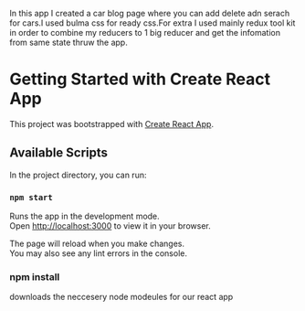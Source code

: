 In this app I created a car blog page where you can add delete adn serach for cars.I used
bulma css for ready css.For extra I used mainly redux tool kit in order to combine my reducers to  1 big reducer and get the infomation from same state thruw the app.

# Getting Started with Create React App

This project was bootstrapped with [Create React App](https://github.com/facebook/create-react-app).

## Available Scripts

In the project directory, you can run:

### `npm start`

Runs the app in the development mode.\
Open [http://localhost:3000](http://localhost:3000) to view it in your browser.

The page will reload when you make changes.\
You may also see any lint errors in the console.

### npm install 

downloads the neccesery node modeules for our react app